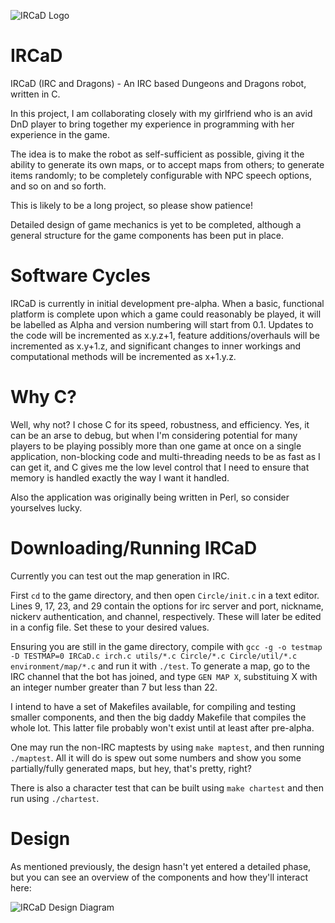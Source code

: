 ![IRCaD Logo](http://sconesorscones.co.uk/dev/IRCaD/IRCaD.png)

IRCaD
=====

IRCaD (IRC and Dragons) - An IRC based Dungeons and Dragons robot, written in C.

In this project, I am collaborating closely with my girlfriend who is an avid DnD player to bring together my experience in programming with her experience in the game.

The idea is to make the robot as self-sufficient as possible, giving it the ability to generate its own maps, or to accept maps from others; to generate items randomly; to be completely configurable with NPC speech options, and so on and so forth.

This is likely to be a long project, so please show patience!

Detailed design of game mechanics is yet to be completed, although a general structure for the game components has been put in place.

Software Cycles
===============

IRCaD is currently in initial development pre-alpha. When a basic, functional platform is complete upon which a game could reasonably be played, it will be labelled as Alpha and version numbering will start from 0.1. Updates to the code will be incremented as x.y.z+1, feature additions/overhauls will be incremented as x.y+1.z, and significant changes to inner workings and computational methods will be incremented as x+1.y.z.

Why C?
======

Well, why not? I chose C for its speed, robustness, and efficiency. Yes, it can be an arse to debug, but when I'm considering potential for many players to be playing possibly more than one game at once on a single application, non-blocking code and multi-threading needs to be as fast as I can get it, and C gives me the low level control that I need to ensure that memory is handled exactly the way I want it handled.

Also the application was originally being written in Perl, so consider yourselves lucky.

Downloading/Running IRCaD
=========================

Currently you can test out the map generation in IRC.

First `cd` to the game directory, and then open `Circle/init.c` in a text editor.
Lines 9, 17, 23, and 29 contain the options for irc server and port, nickname, nickerv authentication, and channel, respectively. These will later be edited in a config file. Set these to your desired values.

Ensuring you are still in the game directory, compile with `gcc -g -o testmap -D TESTMAP=0 IRCaD.c irch.c utils/*.c Circle/*.c Circle/util/*.c environment/map/*.c` and run it with `./test`. To generate a map, go to the IRC channel that the bot has joined, and type `GEN MAP X`, substituing X with an integer number greater than 7 but less than 22.

I intend to have a set of Makefiles available, for compiling and testing smaller components, and then the big daddy Makefile that compiles the whole lot. This latter file probably won't exist until at least after pre-alpha.

One may run the non-IRC maptests by using `make maptest`, and then running `./maptest`. All it will do is spew out some numbers and show you some partially/fully generated maps, but hey, that's pretty, right?

There is also a character test that can be built using `make chartest` and then run using `./chartest`.

Design
======

As mentioned previously, the design hasn't yet entered a detailed phase, but you can see an overview of the components and how they'll interact here:

![IRCaD Design Diagram](http://sconesorscones.co.uk/dev/IRCaD/IRCaD_Basic_Design.png)
